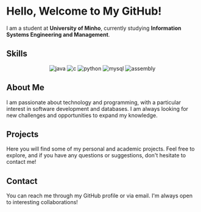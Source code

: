 # Hello, Welcome to My GitHub!

I am a student at **University of Minho**, currently studying **Information Systems Engineering and Management**.

## Skills
<p align="center">
  <img alt="java" src="https://img.shields.io/badge/Java-ED8B00?style=for-the-badge&logo=openjdk&logoColor=white" />
  <img alt="c" src="https://img.shields.io/badge/C-00599C?style=for-the-badge&logo=c&logoColor=white" />
  <img alt="python" src="https://img.shields.io/badge/Python-14354C?style=for-the-badge&logo=python&logoColor=white" />
  <img alt="mysql" src="https://img.shields.io/badge/MySQL-4479A1?style=for-the-badge&logo=mysql&logoColor=white" />
  <img alt="assembly" src="https://img.shields.io/badge/Assembly-525252?style=for-the-badge&logo=asm&logoColor=white" />
</p>

## About Me
I am passionate about technology and programming, with a particular interest in software development and databases. I am always looking for new challenges and opportunities to expand my knowledge.

## Projects
Here you will find some of my personal and academic projects. Feel free to explore, and if you have any questions or suggestions, don't hesitate to contact me!

## Contact
You can reach me through my GitHub profile or via email. I'm always open to interesting collaborations!
